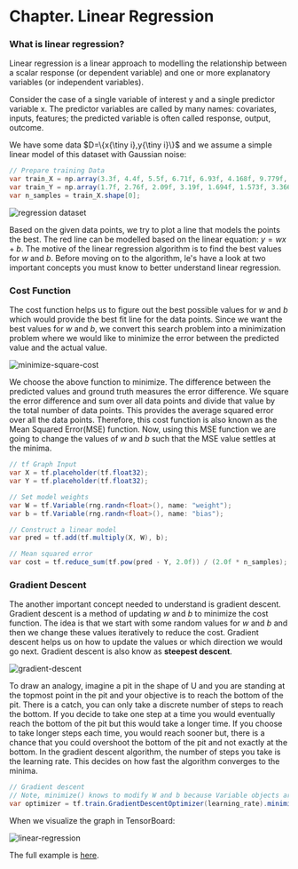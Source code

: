 # Chapter. Linear Regression



### What is linear regression?

Linear regression is a linear approach to modelling the relationship between a scalar response (or dependent variable) and one or more explanatory variables (or independent variables). 

Consider the case of a single variable of interest y and a single predictor variable x. The predictor variables are called by many names: covariates, inputs, features; the predicted variable is often called response, output, outcome.

We have some data $D=\{x{\tiny i},y{\tiny i}\}$ and we assume a simple linear model of this dataset with Gaussian noise:


```csharp
// Prepare training Data
var train_X = np.array(3.3f, 4.4f, 5.5f, 6.71f, 6.93f, 4.168f, 9.779f, 6.182f, 7.59f, 2.167f, 7.042f, 10.791f, 5.313f, 7.997f, 5.654f, 9.27f, 3.1f);
var train_Y = np.array(1.7f, 2.76f, 2.09f, 3.19f, 1.694f, 1.573f, 3.366f, 2.596f, 2.53f, 1.221f, 2.827f, 3.465f, 1.65f, 2.904f, 2.42f, 2.94f, 1.3f);
var n_samples = train_X.shape[0];
```
![regression dataset](_static/regression-dataset.png)

Based on the given data points, we try to plot a line that models the points the best. The red line can be modelled based on the linear equation: $y = wx + b$. The motive of the linear regression algorithm is to find the best values for $w$ and $b$. Before moving on to the algorithm, le's have a look at two important concepts you must know to better understand linear regression.



### Cost Function

The cost function helps us to figure out the best possible values for $w$ and $b$ which would provide the best fit line for the data points. Since we want the best values for $w$ and $b$, we convert this search problem into a minimization problem where we would like to minimize the error between the predicted value and the actual value.



![minimize-square-cost](_static/minimize-square-cost.png)

We choose the above function to minimize. The difference between the predicted values and ground truth measures the error difference. We square the error difference and sum over all data points and divide that
value by the total number of data points. This provides the average squared error over all the data points. Therefore, this cost function is also known as the Mean Squared Error(MSE) function. Now, using this MSE
function we are going to change the values of $w$ and $b$ such that the MSE value settles at the minima.



```csharp
// tf Graph Input
var X = tf.placeholder(tf.float32);
var Y = tf.placeholder(tf.float32);

// Set model weights 
var W = tf.Variable(rng.randn<float>(), name: "weight");
var b = tf.Variable(rng.randn<float>(), name: "bias");

// Construct a linear model
var pred = tf.add(tf.multiply(X, W), b);

// Mean squared error
var cost = tf.reduce_sum(tf.pow(pred - Y, 2.0f)) / (2.0f * n_samples);
```



### Gradient Descent

The another important concept needed to understand is gradient descent. Gradient descent is a method of updating $w$ and $b$ to minimize the cost function. The idea is that we start with some random values for $w$ and $b$ and then we change these values iteratively to reduce the cost. Gradient descent helps us on how to update the values or which direction we would go next. Gradient descent is also know as **steepest descent**.




![gradient-descent](_static/gradient-descent.png)

To draw an analogy, imagine a pit in the shape of U and you are standing at the topmost point in the pit and your objective is to reach the bottom of the pit. There is a catch, you can only take a discrete number
of steps to reach the bottom. If you decide to take one step at a time you would eventually reach the bottom of the pit but this would take a longer time. If you choose to take longer steps each time, you would 
reach sooner but, there is a chance that you could overshoot the bottom of the pit and not exactly at the bottom. In the gradient descent algorithm, the number of steps you take is the learning rate. This 
decides on how fast the algorithm converges to the minima.




```csharp
// Gradient descent
// Note, minimize() knows to modify W and b because Variable objects are trainable=True by default
var optimizer = tf.train.GradientDescentOptimizer(learning_rate).minimize(cost);
```

When we visualize the graph in TensorBoard:

![linear-regression](_static/linear-regression-tensor-board.png)

The full example is [here](https://github.com/SciSharp/TensorFlow.NET-Examples/blob/master/src/TensorFlowNET.Examples/BasicModels/LinearRegression.cs).
